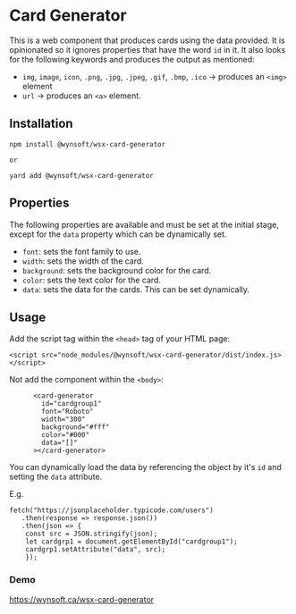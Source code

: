 # Card Generator

This is a web component that produces cards using the data provided. It is opinionated so it ignores properties that have the word `id` in it. It also looks for the following keywords and produces the output as mentioned:

- `img`, `image`, `icon`, `.png`, `.jpg`, `.jpeg`, `.gif`, `.bmp`, `.ico` -> produces an `<img>` element
- `url` -> produces an `<a>` element.

## Installation

```
npm install @wynsoft/wsx-card-generator
```

`or`

```
yard add @wynsoft/wsx-card-generator
```

## Properties

The following properties are available and must be set at the initial stage, except for the `data` property which can be dynamically set.

- `font`: sets the font family to use.
- `width`: sets the width of the card.
- `background`: sets the background color for the card.
- `color`: sets the text color for the card.
- `data`: sets the data for the cards. This can be set dynamically.

## Usage

Add the script tag within the `<head>` tag of your HTML page:

```
<script src="node_modules/@wynsoft/wsx-card-generator/dist/index.js></script>
```

Not add the component within the `<body>`:

```
      <card-generator
        id="cardgroup1"
        font="Roboto"
        width="300"
        background="#fff"
        color="#000"
        data="[]"
      ></card-generator>
```

You can dynamically load the data by referencing the object by it's `id` and setting the `data` attribute.

E.g.

```
fetch("https://jsonplaceholder.typicode.com/users")
   .then(response => response.json())
   .then(json => {
    const src = JSON.stringify(json);
    let cardgrp1 = document.getElementById("cardgroup1");
    cardgrp1.setAttribute("data", src);
    });
```

### Demo

https://wynsoft.ca/wsx-card-generator
